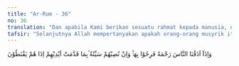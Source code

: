 ```yaml
---
title: "Ar-Rum - 36"
no: 36
translation: "Dan apabila Kami berikan sesuatu rahmat kepada manusia, niscaya mereka gembira dengan (rahmat) itu. Tetapi apabila mereka ditimpa sesuatu musibah (bahaya) karena kesalahan mereka sendiri, seketika itu mereka berputus asa. "
tafsir: "Selanjutnya Allah mempertanyakan apakah orang-orang musyrik itu memiliki sulthan (hujjah atau landasan) yang bersumber dari Allah yang dapat membenarkan perbuatan syirik mereka. Suatu akidah yang benar harus memiliki landasan yang benar. \n\nSulthan secara harfiah berarti \"kekuatan nyata yang tidak dapat dibantah\". Maksudnya adalah sebuah kitab suci dan seorang rasul dari Allah. Suatu kepercayaan hanya dapat disebut agama bila memiliki unsur-unsur itu di samping Tuhan. Kepercayaan syirik orang kafir Quraisy itu tidak didasarkan atas wahyu dan tidak diajarkan oleh seorang nabi dari Allah. Berarti kepercayaan itu salah.\n\nDengan demikian, ungkapan dalam bentuk pertanyaan ayat itu sekali lagi maksudnya adalah pengingkaran atau penolakan. Diungkapkan demikian supaya tajam masuknya ke dalam hati manusia. Akidah syirik itu sesat karena tidak ada dasarnya, tidak pernah diajarkan Allah, tidak pernah disampaikan rasul-Nya, dan tidak terdapat di dalam kitab suci-Nya. Oleh karena itu, akidah syirik itu akan diperiksa Allah secara ketat dan penganutnya tidak akan lolos dari hukuman-Nya, sebagaimana dinyatakan ayat berikut:\n\nDan barang siapa menyembah tuhan yang lain selain Allah, padahal tidak ada suatu bukti pun baginya tentang itu, maka perhitungannya hanya pada Tuhannya. Sesungguhnya orang-orang kafir itu tidak akan beruntung. (al-Mu'minun/23: 117)"
---
```


وَاِذَآ اَذَقْنَا النَّاسَ رَحْمَةً فَرِحُوْا بِهَاۗ وَاِنْ تُصِبْهُمْ سَيِّئَةٌ ۢبِمَا قَدَّمَتْ اَيْدِيْهِمْ اِذَا هُمْ يَقْنَطُوْنَ
